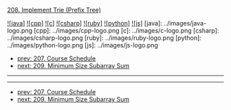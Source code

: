 [208. Implement Trie (Prefix Tree)](https://leetcode.com/problems/implement-trie-prefix-tree/)

[![java]](../java/208-implement-trie-prefix-tree.md)
[![cpp]](../cpp/208-implement-trie-prefix-tree.md)
[![c]](../c/208-implement-trie-prefix-tree.md)
[![csharp]](../csharp/208-implement-trie-prefix-tree.md)
[![ruby]](../ruby/208-implement-trie-prefix-tree.md)
[![python]](../python/208-implement-trie-prefix-tree.md)
[![js]](../js/208-implement-trie-prefix-tree.md)
[java]: ../images/java-logo.png
[cpp]: ../images/cpp-logo.png
[c]: ../images/c-logo.png
[csharp]: ../images/csharp-logo.png
[ruby]: ../images/ruby-logo.png
[python]: ../images/python-logo.png
[js]: ../images/js-logo.png

- [prev: 207. Course Schedule](207-course-schedule.md)
- [next: 209. Minimum Size Subarray Sum](209-minimum-size-subarray-sum.md)

---



---

- [prev: 207. Course Schedule](207-course-schedule.md)
- [next: 209. Minimum Size Subarray Sum](209-minimum-size-subarray-sum.md)
